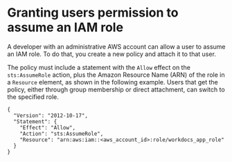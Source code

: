 # Granting users permission to assume an IAM role<a name="wd-iam-grantdev"></a>

A developer with an administrative AWS account can allow a user to assume an IAM role\. To do that, you create a new policy and attach it to that user\.

The policy must include a statement with the `Allow` effect on the `sts:AssumeRole` action, plus the Amazon Resource Name \(ARN\) of the role in a `Resource` element, as shown in the following example\. Users that get the policy, either through group membership or direct attachment, can switch to the specified role\.

```
{
  "Version": "2012-10-17",
  "Statement": {
    "Effect": "Allow",
    "Action": "sts:AssumeRole",
    "Resource": "arn:aws:iam::<aws_account_id>:role/workdocs_app_role"
  }
}
```
